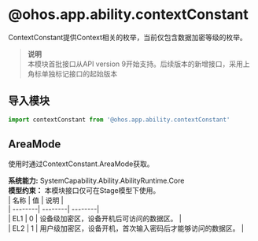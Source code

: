 # @ohos.app.ability.contextConstant    
ContextConstant提供Context相关的枚举，当前仅包含数据加密等级的枚举。  
> **说明**   
>本模块首批接口从API version 9开始支持。后续版本的新增接口，采用上角标单独标记接口的起始版本  
  
## 导入模块  
  
```js    
import contextConstant from '@ohos.app.ability.contextConstant'    
```  
    
## AreaMode    
使用时通过ContextConstant.AreaMode获取。    
    
 **系统能力:**  SystemCapability.Ability.AbilityRuntime.Core    
 **模型约束：** 本模块接口仅可在Stage模型下使用。    
| 名称 | 值 | 说明 |  
| --------| --------| --------|  
| EL1 | 0 | 设备级加密区，设备开机后可访问的数据区。 |  
| EL2 | 1 | 用户级加密区，设备开机，首次输入密码后才能够访问的数据区。 |  
